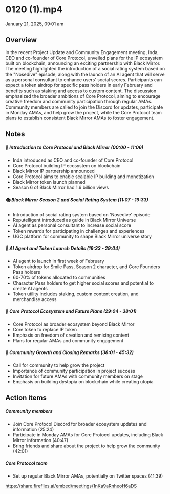 # 0120 (1).mp4

January 21, 2025, 09:01 am

## Overview 

 In the recent Project Update and Community Engagement meeting, Inda, CEO and co-founder of Core Protocol, unveiled plans for the IP ecosystem built on blockchain, announcing an exciting partnership with Black Mirror. The meeting highlighted the introduction of a social rating system based on the "Nosedive" episode, along with the launch of an AI agent that will serve as a personal consultant to enhance users' social scores. Participants can expect a token airdrop for specific pass holders in early February and benefits such as staking and access to custom content. The discussion emphasized the broader ambitions of Core Protocol, aiming to encourage creative freedom and community participation through regular AMAs. Community members are called to join the Discord for updates, participate in Monday AMAs, and help grow the project, while the Core Protocol team plans to establish consistent Black Mirror AMAs to foster engagement.

## Notes 

 ##### 🌟 **Introduction to Core Protocol and Black Mirror** (00:00 - 11:06)
- Inda introduced as CEO and co-founder of Core Protocol
- Core Protocol building IP ecosystem on blockchain
- Black Mirror IP partnership announced
- Core Protocol aims to enable scalable IP building and monetization
- Black Mirror token launch planned
- Season 6 of Black Mirror had 1.6 billion views
##### 🎭 **Black Mirror Season 2 and Social Rating System** (11:07 - 19:33)
- Introduction of social rating system based on 'Nosedive' episode
- Reputelligent introduced as guide in Black Mirror Universe
- AI agent as personal consultant to increase social score
- Token rewards for participating in challenges and experiences
- UGC platform for community to shape Black Mirror universe story
##### 🤖 **AI Agent and Token Launch Details** (19:33 - 29:04)
- AI agent to launch in first week of February
- Token airdrop for Smile Pass, Season 2 character, and Core Founders Pass holders
- 60-70% of tokens allocated to communities
- Character Pass holders to get higher social scores and potential to create AI agents
- Token utility includes staking, custom content creation, and merchandise access
##### 💼 **Core Protocol Ecosystem and Future Plans** (29:04 - 38:01)
- Core Protocol as broader ecosystem beyond Black Mirror
- Core token to replace IP token
- Emphasis on freedom of creation and remixing content
- Plans for regular AMAs and community engagement
##### 🤝 **Community Growth and Closing Remarks** (38:01 - 45:32)
- Call for community to help grow the project
- Importance of community participation in project success
- Invitation for future AMAs with community members on stage
- Emphasis on building dystopia on blockchain while creating utopia

## Action items 

 ##### **Community members**
- Join Core Protocol Discord for broader ecosystem updates and information (25:24)
- Participate in Monday AMAs for Core Protocol updates, including Black Mirror information (40:47)
- Bring friends and share about the project to help grow the community (42:01)
##### **Core Protocol team**
- Set up regular Black Mirror AMAs, potentially on Twitter spaces (41:39)

https://share.fireflies.ai/embed/meetings/1nKa9aRnheoH6aDS
